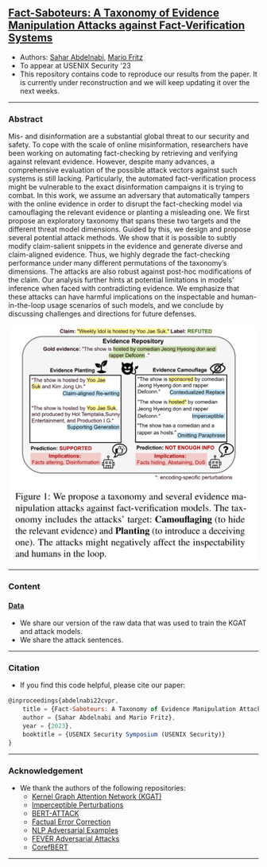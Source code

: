 ## [Fact-Saboteurs: A Taxonomy of Evidence Manipulation Attacks against Fact-Verification Systems](https://arxiv.org/pdf/2209.03755.pdf) 

- Authors: [Sahar Abdelnabi](https://scholar.google.de/citations?user=QEiYbDYAAAAJ&hl=en), [Mario Fritz](https://cispa.saarland/group/fritz/)
- To appear at USENIX Security '23
- This repository contains code to reproduce our results from the paper. It is currently under reconstruction and we will keep updating it over the next weeks. 

- - -
### Abstract ###

Mis- and disinformation are a substantial global threat to our security and safety. To cope with the scale of online misinformation, researchers have been working on automating fact-checking by retrieving and verifying against relevant evidence. However, despite many advances, a comprehensive evaluation of the possible attack vectors against such systems is still lacking. Particularly, the automated fact-verification process might be vulnerable to the exact disinformation campaigns it is trying to combat. In this work, we assume an adversary that automatically tampers with the online evidence in order to disrupt the fact-checking model via camouflaging the relevant evidence or planting a misleading one. We first propose an exploratory taxonomy that spans these two targets and the different threat model dimensions. Guided by this, we design and propose several potential attack methods. We show that it is possible to subtly modify claim-salient snippets in the evidence and generate diverse and claim-aligned evidence. Thus, we highly degrade the fact-checking performance under many different permutations of the taxonomy’s dimensions. The attacks are also robust against post-hoc modifications of the claim. Our analysis further hints at potential limitations in models’ inference when faced with contradicting evidence. We emphasize that these attacks can have harmful implications on the inspectable and human-in-the-loop usage scenarios of such models, and we conclude by discussing challenges and directions for future defenses.

<p align="center">
<img src="https://github.com/S-Abdelnabi/Fact-Saboteurs/blob/main/teaser.PNG" width="550">
</p>

- - -

### Content ###
#### [Data](https://github.com/S-Abdelnabi/Fact-Saboteurs/tree/main/data) ####
- We share our version of the raw data that was used to train the KGAT and attack models. 
- We share the attack sentences.

- - -

### Citation ###

- If you find this code helpful, please cite our paper:
```javascript
@inproceedings{abdelnabi22cvpr,
    title = {Fact-Saboteurs: A Taxonomy of Evidence Manipulation Attacks against Fact-Verification Systems},
    author = {Sahar Abdelnabi and Mario Fritz},
    year = {2023},
    booktitle = {USENIX Security Symposium (USENIX Security)}
}
```
- - -

### Acknowledgement ###

- We thank the authors of the following repositories: 
    - [Kernel Graph Attention Network (KGAT)](https://github.com/thunlp/KernelGAT)
    - [Imperceptible Perturbations](https://github.com/nickboucher/imperceptible)
    - [BERT-ATTACK](https://github.com/LinyangLee/BERT-Attack)
    - [Factual Error Correction](https://github.com/j6mes/acl2021-factual-error-correction)
    - [NLP Adversarial Examples](https://github.com/nesl/nlp_adversarial_examples)
    - [FEVER Adversarial Attacks](https://github.com/copenlu/fever-adversarial-attacks)
    - [CorefBERT](https://github.com/thunlp/CorefBERT)

- - -

